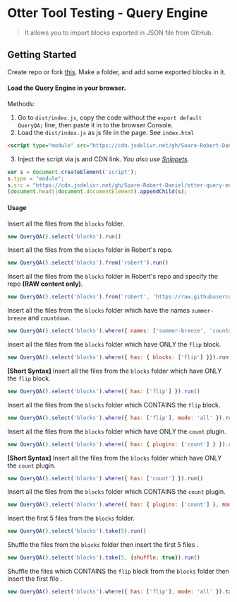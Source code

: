 # Otter Tool Testing - Query Engine
> It allows you to import blocks exported in JSON file from GitHub.

## Getting Started

Create repo or fork [this](https://github.com/Soare-Robert-Daniel/otter-blocks-qa-templates). Make a folder, and add some exported blocks in it.

#### Load the Query Engine in your browser.
Methods:
1. Go to `dist/index.js`, copy the code without the `export default QueryQA;` line, then paste it in to the browser Console.
2. Load the `dist/index.js` as js file in the page. See `index.html`
```html
<script type="module" src="https://cdn.jsdelivr.net/gh/Soare-Robert-Daniel/otter-query-engine@master/dist/index.js"></script>
```
3. Inject the script via js and CDN link. *You also use [Snippets](https://developer.chrome.com/docs/devtools/javascript/snippets/).*
```javascript
var s = document.createElement('script');
s.type = "module";
s.src = "https://cdn.jsdelivr.net/gh/Soare-Robert-Daniel/otter-query-engine@master/dist/index.js";
(document.head||document.documentElement).appendChild(s);
```

#### Usage

Insert all the files from the `blocks` folder.
```javascript
new QueryQA().select('blocks').run()
```

Insert all the files from the `blocks` folder in Robert's repo.
```javascript
new QueryQA().select('blocks').from('robert').run()
```

Insert all the files from the `blocks` folder in Robert's repo and specify the repo **(RAW content only)**.
```javascript
new QueryQA().select('blocks').from('robert', 'https://raw.githubusercontent.com/Soare-Robert-Daniel/otter-blocks-qa-templates/main/').run()
```

Insert all the files from the `blocks` folder which have the names `summer-breeze` and `countdown`.
```javascript
new QueryQA().select('blocks').where({ names: ['summer-breeze', 'countdown'] }).run()
```

Insert all the files from the `blocks` folder which have ONLY the `flip` block.
```javascript
new QueryQA().select('blocks').where({ has: { blocks: ['flip'] }}).run()
```

**[Short Syntax]** Insert all the files from the `blocks` folder which have ONLY the `flip` block.
```javascript
new QueryQA().select('blocks').where({ has: ['flip'] }).run()
```

Insert all the files from the `blocks` folder which CONTAINS the `flip` block.
```javascript
new QueryQA().select('blocks').where({ has: ['flip'], mode: 'all' }).run()
```

Insert all the files from the `blocks` folder which have ONLY the `count` plugin.
```javascript
new QueryQA().select('blocks').where({ has: { plugins: ['count'] } }).run()
```

**[Short Syntax]** Insert all the files from the `blocks` folder which have ONLY the `count` plugin.
```javascript
new QueryQA().select('blocks').where({ has: ['count'] }).run()
```

Insert all the files from the `blocks` folder which CONTAINS the `count` plugin.
```javascript
new QueryQA().select('blocks').where({ has: { plugins: ['count'] }, mode: 'all' }).run()
```

Insert the first 5 files from the `blocks` folder.
```javascript
new QueryQA().select('blocks').take(5).run()
```

Shuffle the files from the `blocks` folder then insert the first 5 files .
```javascript
new QueryQA().select('blocks').take(5, {shuffle: true}).run()
```

Shuffle the files which CONTAINS the `flip` block from the `blocks` folder then insert the first file .
```javascript
new QueryQA().select('blocks').where({ has: ['flip'], mode: 'all' }).take(5, {shuffle: true}).run()
```
